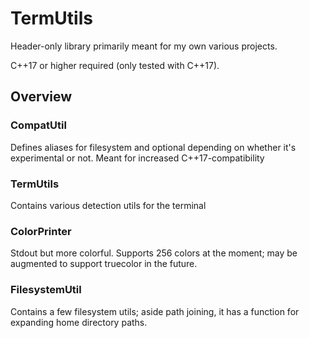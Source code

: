 # TermUtils

Header-only library primarily meant for my own various projects.

C++17 or higher required (only tested with C++17).

## Overview

### CompatUtil

Defines aliases for filesystem and optional depending on whether it's experimental or not. Meant for increased C++17-compatibility

### TermUtils

Contains various detection utils for the terminal

### ColorPrinter

Stdout but more colorful. Supports 256 colors at the moment; may be augmented to support truecolor in the future.

### FilesystemUtil

Contains a few filesystem utils; aside path joining, it has a function for expanding home directory paths.
